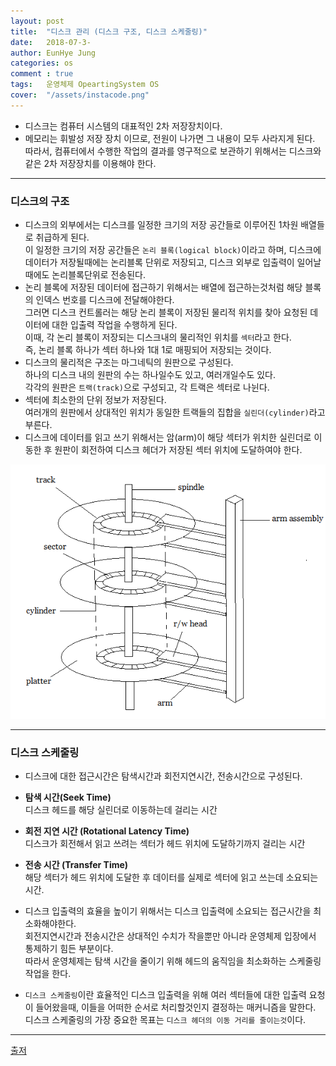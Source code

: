 ```yaml
---
layout: post
title:  "디스크 관리 (디스크 구조, 디스크 스케줄링)"
date:   2018-07-3-
author: EunHye Jung
categories: os
comment : true
tags:	운영체제 OpeartingSystem OS
cover:  "/assets/instacode.png"
---
```


   
    
*  디스크는 컴퓨터 시스템의 대표적인 2차 저장장치이다.  
* 메모리는 휘발성 저장 장치 이므로, 전원이 나가면 그 내용이 모두 사라지게 된다.  
  따라서, 컴퓨터에서 수행한 작업의 결과를 영구적으로 보관하기 위해서는 디스크와 같은 2차 저장장치를 이용해야 한다.  
   
   
- - -   
  
  
### 디스크의 구조   
    
* 디스크의 외부에서는 디스크를 일정한 크기의 저장 공간들로 이루어진 1차원 배열들로 취급하게 된다.    
  이 일정한 크기의 저장 공간들은 `논리 블록(logical block)`이라고 하며, 디스크에 데이터가 저장될때에는 논리블록 단위로 저장되고, 디스크 외부로 입출력이 일어날 때에도 논리블록단위로 전송된다.  
* 논리 블록에 저장된 데이터에 접근하기 위해서는 배열에 접근하는것처럼 해당 블록의 인덱스 번호를 디스크에 전달해야한다.  
  그러면 디스크 컨트롤러는 해당 논리 블록이 저장된 물리적 위치를 찾아 요청된 데이터에 대한 입출력 작업을 수행하게 된다.   
  이때, 각 논리 블록이 저장되는 디스크내의 물리적인 위치를 `섹터`라고 한다.  
  즉, 논리 블록 하나가 섹터 하나와 1대 1로 매핑되어 저장되는 것이다.  
* 디스크의 물리적은 구조는 마그네틱의 원판으로 구성된다.  
  하나의 디스크 내의 원판의 수는 하나일수도 있고, 여러개일수도 있다.  
  각각의 원판은 `트랙(track)`으로 구성되고, 각 트랙은 섹터로 나뉜다.  
* 섹터에 최소한의 단위 정보가 저장된다.  
  여러개의 원판에서 상대적인 위치가 동일한 트랙들의 집합을 `실린더(cylinder)`라고 부른다.   
* 디스크에 데이터를 읽고 쓰기 위해서는 암(arm)이 해당 섹터가 위치한 실린더로 이동한 후 원판이 회전하여 디스크 헤더가 저장된 섹터 위치에 도달하여야 한다.  
  
  
![content01](/assets/contents/os_content12.png)    
  
   
- - -   
   
   
### 디스크 스케줄링   
   
* 디스크에 대한 접근시간은 탐색시간과 회전지연시간, 전송시간으로 구성된다.   
  
* <b> 탐색 시간(Seek Time) </b>   
  디스크 헤드를 해당 실린더로 이동하는데 걸리는 시간  
* <b> 회전 지연 시간 (Rotational Latency Time) </b>     
  디스크가 회전해서 읽고 쓰려는 섹터가 헤드 위치에 도달하기까지 걸리는 시간   
* <b> 전송 시간 (Transfer Time) </b>   
  해당 섹터가 헤드 위치에 도달한 후 데이터를 실제로 섹터에 읽고 쓰는데 소요되는 시간.   
   
* 디스크 입출력의 효율을 높이기 위해서는 디스크 입출력에 소요되는 접근시간을 최소화해야한다.  
  회전지연시간과 전송시간은 상대적인 수치가 작을뿐만 아니라 운영체제 입장에서 통제하기 힘든 부분이다.  
  따라서 운영체제는 탐색 시간을 줄이기 위해 헤드의 움직임을 최소화하는 스케줄링 작업을 한다.  
* `디스크 스케줄링`이란 효율적인 디스크 입출력을 위해 여러 섹터들에 대한 입출력 요청이 들어왔을때, 이들을 어떠한 순서로 처리할것인지 결정하는 매커니즘을 말한다.  
  디스크 스케줄링의 가장 중요한 목표는 `디스크 헤더의 이동 거리를 줄이는것`이다.   
   
   
   
   
- - -   
    
[출저](https://book.naver.com/bookdb/book_detail.nhn?bid=4392911)  
   
   

